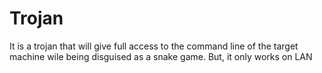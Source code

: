 # Trojan
It is a trojan that will give full access to the command line of the target machine wile being disguised as a snake game.
But, it only works on LAN
